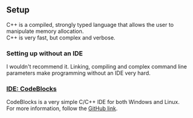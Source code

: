 ## Setup

C++ is a compiled, strongly typed language that allows the user to manipulate memory allocation.  
C++ is very fast, but complex and verbose.  

### Setting up without an IDE

I wouldn't recommend it. Linking, compiling and complex command line parameters make programming without an IDE very hard.  

### [IDE: CodeBlocks](http://www.codeblocks.org/)

CodeBlocks is a very simple C/C++ IDE for both Windows and Linux.  
For more information, follow the [GitHub link](https://github.com/MislavJaksic/KnowledgeRepository/tree/master/IntegratedDevelopmentEnvironment/CodeBlocks).  

